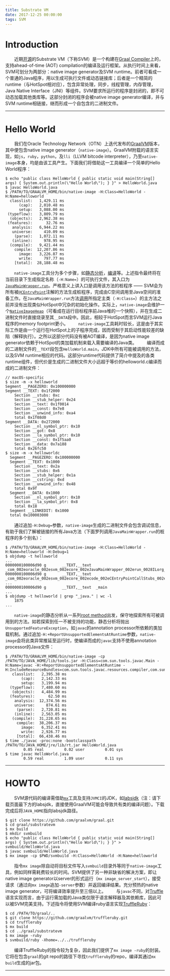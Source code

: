 ```yaml
---
title: Substrate VM
date: 2017-12-25 00:00:00
tags: SVM
---
```


# Introduction

  近期[开源][0]的Substrate VM（下称SVM）是一个构建在[Graal Compiler][1]上的，支持ahead-of-time (AOT) compilation的编译及运行框架。从执行时间上来看，SVM可划分为两部分：native image generator及SVM runtime。前者可看成一个普通的Java程序，用以生成可执行文件或动态链接库；后者是一个精简的runtime（与HotSpot相对应），包含异常处理，同步，线程管理，内存管理，Java Native Interface（JNI）等组件。SVM要求所运行的程序是封闭的，即不可动态加载其他类库等。这部分封闭的程序会被native image generator编译，并与SVM runtime相链接，继而形成一个自包含的二进制文件。

----

# Hello World

  我们在Oracle Technology Network（OTN）上迭代发布的[GraalVM][2]版本，其中便包含native image generator（``native-image``）。GraalVM附载的语言实现，如``js``，``ruby``，``python``，及``lli``（LLVM bitcode interpreter），乃至``native-image``本身，均是由该工具产生。下面我们将借助这一工具编译一个简单的Hello World程序：

```
$ echo "public class HelloWorld { public static void main(String[] args) { System.out.println(\"Hello World\"); } }" > HelloWorld.java
$ javac HelloWorld.java
$ /PATH/TO/GRAALVM_HOME/bin/native-image -H:Class=HelloWorld -H:Name=helloworld
  classlist:   1,429.11 ms
      (cap):   2,010.48 ms
      setup:   3,088.00 ms
 (typeflow):   3,809.79 ms
  (objects):   2,962.38 ms
 (features):      32.76 ms
   analysis:   6,944.22 ms
   universe:     410.09 ms
    (parse):   1,072.11 ms
   (inline):     978.95 ms
  (compile):   9,421.44 ms
    compile:  12,207.86 ms
      image:   3,226.87 ms
      write:     797.77 ms
    [total]:  28,188.48 ms
```

  ``native-image``工具分为多个步骤，如[静态分析][3]，[编译][4]等。上述指令最终将在当前目录下生成指定名称（``-H:Name=``）的可执行文件，其入口为[``JavaMainWrapper.run``][5]。严格意义上讲入口是调用该方法的桩程序 —— SVM会为所有被[``@CEntryPoint``][6]注解的方法生成桩程序，完成由C空间调用至Java空间的准备工作。在``JavaMainWrapper.run``方法[调用][7]所指定主类（``-H:Class=``）的主方法之前并没有出现类似HotSpot中冗杂的初始化操作。实际上，``native-image``会维护一个[``NativeImageHeap``][8]（可看成在运行目标程序前Java堆的一个快照），并在生成二进制文件时直接烧录至其``__DATA``段中。因此，相较于HotSpot而言SVM运行Java程序的memory footprint更小。
  ``native-image``工具耗时较长，这是由于其实际工作是由一个运行在HotSpot上的子程序完成，因而受制于其启动性能较差的缺陷（解释执行）。之所以这部分代码没有被AOT编译，是因为native image generator依赖于HotSpot的类加载机制来载入需要编译的Java类。
  编译而成的二进制文件的``__TEXT``段包含``HelloWorld.main``，JDK中所有可能被调用的方法，以及SVM runtime相应的代码。这部分runtime代码提供了简介中提及的各类runtime组件，但代价是生成的二进制文件大小远超于等价的helloworld.c编译而成的二进制文件：

```
// macOS-specific
$ size -m -x helloworld
Segment __PAGEZERO: 0x100000000
Segment __TEXT: 0x1f2000
	Section __stubs: 0xc
	Section __stub_helper: 0x24
	Section __text: 0x1f0014
	Section __const: 0x7e8
	Section __unwind_info: 0xa4
	total 0x1f08d0
Segment __DATA: 0x272000
	Section __nl_symbol_ptr: 0x10
	Section __got: 0x8
	Section __la_symbol_ptr: 0x10
	Section __const: 0x1f5aa0
	Section __data: 0x7a188
	total 0x26fc50
$ size -m -x helloworldc
  Segment __PAGEZERO: 0x100000000
  Segment __TEXT: 0x1000
  	Section __text: 0x2a
  	Section __stubs: 0x6
  	Section __stub_helper: 0x1a
  	Section __cstring: 0xd
  	Section __unwind_info: 0x48
  	total 0x9f
  Segment __DATA: 0x1000
  	Section __nl_symbol_ptr: 0x10
  	Section __la_symbol_ptr: 0x8
  	total 0x18
  Segment __LINKEDIT: 0x1000
  total 0x100003000
```

  通过追加``-H:Debug=``参数，``native-image``生成的二进制文件会包含调试信息，有助于我们了解被链接的所有Java方法（下面罗列调用``JavaMainWrapper.run``的桩程序的多个别名）：

```
$ /PATH/TO/GRAALVM_HOME/bin/native-image -H:Class=HelloWorld -H:Name=helloworld -H:Debug=1
$ objdump -t helloworld
...
0000000100006d90 g       __TEXT,__text  _com_002eoracle_002esvm_002ecore_002eJavaMainWrapper_002erun_0028ILorg_002egraalvm_002enativeimage_002ec_002etype_002eCCharPointerPointer_003b_0029
0000000100006d90 g       __TEXT,__text  _com_002eoracle_002esvm_002ecore_002ecode_002eCEntryPointCallStubs_002ecom_005f002eoracle_005f002esvm_005f002ecore_005f002eJavaMainWrapper_005f002erun_005f0028int_005f002corg_005f002egraalvm_005f002enativeimage_005f002ec_005f002etype_005f002eCCharPointerPointer_005f0029_0028int_002corg_002egraalvm_002enativeimage_002ec_002etype_002eCCharPointerPointer_0029
...
0000000100006d90 g       __TEXT,__text  _main
...
$ objdump -t helloworld | grep "_java." | wc -l
    1875
...
```

  ``native-image``的静态分析从一系列[root method][9]出发，保守地探索所有可被调用到的方法。如若探索到任一不被支持的功能，静态分析将抛出``UnsupportedFeatureException``，如``javac``的annotation processor所依赖的类加载机制。通过追加``-H:+ReportUnsupportedElementsAtRuntime``参数，``native-image``会将此类异常推延至运行时，使编译而成的``javac``支持不使用annotation processor的Java文件：

```
$ /PATH/TO/GRAALVM_HOME/bin/native-image -cp /PATH/TO/JAVA_HOME/lib/tools.jar -H:Class=com.sun.tools.javac.Main -H:Name=javac -H:+ReportUnsupportedElementsAtRuntime -H:IncludeResourceBundles=com.sun.tools.javac.resources.compiler,com.sun.tools.javac.resources.javac,com.sun.tools.javac.resources.version
   classlist:   2,395.38 ms
       (cap):   2,142.33 ms
       setup:   3,199.94 ms
  (typeflow):   7,480.60 ms
   (objects):   4,484.99 ms
  (features):      62.50 ms
    analysis:  12,374.56 ms
    universe:     874.61 ms
     (parse):   2,720.81 ms
    (inline):   2,563.05 ms
   (compile):  31,228.65 ms
     compile:  38,206.37 ms
       image:   6,352.41 ms
       write:   2,926.77 ms
     [total]:  66,438.46 ms
$ time ./javac -proc:none -bootclasspath /PATH/TO/JAVA_HOME/jre/lib/rt.jar HelloWorld.java
        0.05 real         0.02 user         0.01 sys
$ time javac HelloWorld.java
        0.59 real         1.09 user         0.11 sys
```

----

# HOWTO

  SVM源代码的编译需借助[``mx``][10]工具及支持``JVMCI``的JDK，如[labsjdk][11]（注：请下载页面最下方的labsjdk，直接使用GraalVM可能会导致共有类的编译问题）。下载完成后将``JAVA_HOME``指向labsjdk路径。

```
$ git clone https://github.com/graalvm/graal.git
$ cd graal/substratevm
$ mx build
$ mkdir svmbuild
$ echo "public class HelloWorld { public static void main(String[] args) { System.out.println(\"Hello World\"); } }" > svmbuild/HelloWorld.java
$ javac svmbuild/HelloWorld.java
$ mx image -cp $PWD/svmbuild -H:Class=HelloWorld -H:Name=helloworld
```

  指令``mx image``除自动将目标文件写入``svmbuild``目录外等同于``native-image``工具，例如同样需耗费较长的时间。SVM提供了另一种非缺省的解决方案，即让native image generator以server的形式运行（``mx image_server_start``），接受请求（通过向``mx image``追加``-server``参数）并返回编译结果。充分预热的native image generator，可将编译效率提升至三倍以上。
  与``javac``不同，对[Truffle][12]语言实现而言，由于运行需加载的Java类仅限于语言解释器及其依赖库，因此可以被SVM完美支持。下述指令将使用SVM编译ruby语言实现[TruffleRuby][13]：

```
$ cd /PATH/TO/graal/..
$ git clone https://github.com/graalvm/truffleruby.git
$ cd truffleruby
$ mx build
$ cd ../graal/substratevm
$ mx image -ruby
$ svmbuild/ruby -Xhome=../../truffleruby
```

  编译TruffleRuby的指令较为复杂，因此我们提供了``mx image -ruby``的封装。它将在包含``graal``的git repo的路径下寻找``truffleruby``的repo，编译其通过``mx build``生成的jar包。

----

[0]: https://github.com/graalvm/graal/tree/master/substratevm
[1]: http://www.oracle.com/technetwork/oracle-labs/program-languages/overview/index.html
[2]: http://www.oracle.com/technetwork/oracle-labs/program-languages/downloads/index.html
[3]: https://github.com/graalvm/graal/blob/master/substratevm/src/com.oracle.svm.hosted/src/com/oracle/svm/hosted/NativeImageGenerator.java#L603
[4]: https://github.com/graalvm/graal/blob/master/substratevm/src/com.oracle.svm.hosted/src/com/oracle/svm/hosted/NativeImageGenerator.java#L780
[5]: https://github.com/graalvm/graal/blob/master/substratevm/src/com.oracle.svm.core/src/com/oracle/svm/core/JavaMainWrapper.java#L134
[6]: https://github.com/graalvm/graal/blob/master/sdk/src/org.graalvm.nativeimage/src/org/graalvm/nativeimage/c/function/CEntryPoint.java#L63
[7]: https://github.com/graalvm/graal/blob/master/substratevm/src/com.oracle.svm.core/src/com/oracle/svm/core/JavaMainWrapper.java#L155
[8]: https://github.com/graalvm/graal/blob/master/substratevm/src/com.oracle.svm.hosted/src/com/oracle/svm/hosted/image/NativeImageHeap.java
[9]: https://github.com/graalvm/graal/blob/master/substratevm/src/com.oracle.graal.pointsto/src/com/oracle/graal/pointsto/BigBang.java#L345
[10]: https://github.com/graalvm/mx
[11]: http://www.oracle.com/technetwork/oracle-labs/program-languages/downloads/index.html
[12]: https://github.com/graalvm/graal/tree/master/truffle
[13]: https://github.com/graalvm/truffleruby
